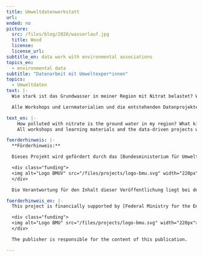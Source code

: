 ```yaml
---
title: Umweltdatenwerkstatt
url:
ended: no
picture:
  src: /files/blog/2020/wasserlauf.jpg
  title: Wood
  license:
  license_url:
subtitle_en: data work with environmental associations
topics_en:
  - environmental data
subtitle: "Datenarbeit mit Umweltexper*innen"
topics:
  - Umweltdaten
text: |-
  Wie stark ist das Grundwasser in meiner Region mit Nitrat belastet? Welche Insektenarten sind in Deutschland am stärksten vom Aussterben bedroht? Und gibt es offene Daten über die Müllverwertung in meiner Stadt? Mit der **Umweltdatenwerkstatt** starten wir zusammen mit der **[KI-Ideenwerkstatt des BMUV](https://www.ki-ideenwerkstatt.de/)** ein neues Projekt rund ums Thema Umweltdaten: Wir tauchen gemeinsam mit Organisationen, Verbänden und Initiativen aus dem Umweltbereich tiefer in die Welt der Daten ein, vermitteln Datenkompetenzen und probieren neue digitale Methoden aus.

  Alle Workshops und Lernmaterialien und die entstehenden Datenprojekte werden dokumentiert und unter einer freien Lizenz kostenfrei online zur Verfügung gestellt.

text_en: |-
    How polluted with nitrate is the ground water in my region? What kinds of insects are most prone to extinction in Germany? Is there open data about garbage processing in my city? We're launching our new project **Umweltdatenwerkstatt** together with the **[KI-Ideenwerkstatt des BMUV](https://www.ki-ideenwerkstatt.de/)**, all around the topic of environmental data: Together with organizations, associations and initiatives, we dive deeper into the world of data, convey data competencies and try out new digital methods.
    All workshops and learning materials and the data-driven projects will be documented and released online under open licences and free of charge.

foerderhinweis: |-
  **Förderhinweis:**

  Dieses Projekt wird gefördert durch das [Bundesministerium für Umwelt, Naturschutz, nukleare Sicherheit und Verbraucherschutz](https://www.bmuv.de/), koordiniert durch die [Z.U.G.](https://www.z-u-g.org/).

  <div class="funding">
  <img alt="Logo BMUV" src="/files/projects/logo-bmu.svg" width="220px"><img alt="Logo UBA" src="/files/projects/logo-zug.svg" width="200px">
  </div>

  Die Verantwortung für den Inhalt dieser Veröffentlichung liegt bei den Autorinnen und Autoren.

foerderhinweis_en: |-
  This project is financially supported by [Federal Ministry for the Environment, Nature Conservation and Nuclear Safety](https://www.bmu.de/) (BMU).

  <div class="funding">
  <img alt="Logo BMU" src="/files/projects/logo-bmu.svg" width="220px"><img alt="Logo UBA" src="/files/projects/logo-uba.jpg" width="170px">
  </div>

  The publisher is responsible for the content of this publication.

---
```

